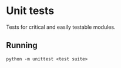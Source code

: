 # Unit tests
Tests for critical and easily testable modules.

## Running 
```
python -m unittest <test suite>
```
